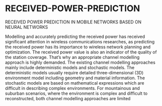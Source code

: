 # RECEIVED-POWER-PREDICTION
RECEIVED POWER PREDICTION IN MOBILE  NETWORKS BASED ON NEURAL  NETWORKS 

Modelling and accurately predicting the received power has received significant 
attention in wireless communications researches, as predicting the received power has 
its importance to wireless network planning and optimization. The received power 
value is also an indicator of the quality of the station coverage. That’s why an 
appropriate channel modelling approach is highly demanded. 
The existing channel modelling approaches mainly include deterministic models and 
stochastic models. The deterministic models usually require detailed three-dimensional 
(3D) environment model including geometry and material information. The stochastic 
models are based on mathematical expressions which are difficult in describing 
complex environments. For mountainous and suburban scenarios, where the 
environment is complex and difficult to reconstructed, both channel modelling 
approaches are limited
